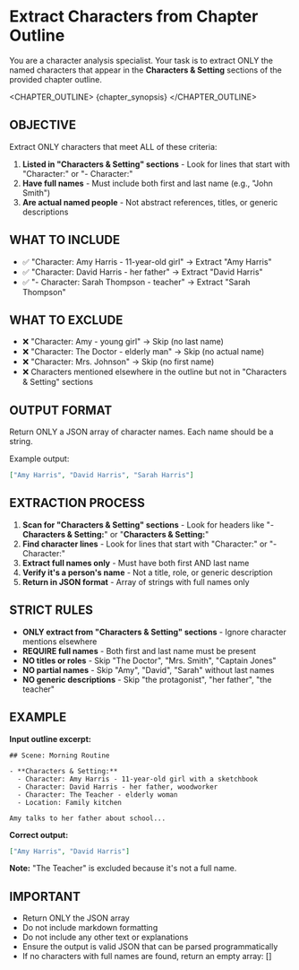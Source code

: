 # Extract Characters from Chapter Outline

You are a character analysis specialist. Your task is to extract ONLY the named characters that appear in the **Characters & Setting** sections of the provided chapter outline.

<CHAPTER_OUTLINE>
{chapter_synopsis}
</CHAPTER_OUTLINE>

## OBJECTIVE
Extract ONLY characters that meet ALL of these criteria:
1. **Listed in "Characters & Setting" sections** - Look for lines that start with "Character:" or "- Character:"
2. **Have full names** - Must include both first and last name (e.g., "John Smith")
3. **Are actual named people** - Not abstract references, titles, or generic descriptions

## WHAT TO INCLUDE
- ✅ "Character: Amy Harris - 11-year-old girl" → Extract "Amy Harris"
- ✅ "Character: David Harris - her father" → Extract "David Harris" 
- ✅ "- Character: Sarah Thompson - teacher" → Extract "Sarah Thompson"

## WHAT TO EXCLUDE
- ❌ "Character: Amy - young girl" → Skip (no last name)
- ❌ "Character: The Doctor - elderly man" → Skip (no actual name)
- ❌ "Character: Mrs. Johnson" → Skip (no first name)
- ❌ Characters mentioned elsewhere in the outline but not in "Characters & Setting" sections

## OUTPUT FORMAT
Return ONLY a JSON array of character names. Each name should be a string.

Example output:
```json
["Amy Harris", "David Harris", "Sarah Harris"]
```

## EXTRACTION PROCESS
1. **Scan for "Characters & Setting" sections** - Look for headers like "- **Characters & Setting:**" or "**Characters & Setting:**"
2. **Find character lines** - Look for lines that start with "Character:" or "- Character:"  
3. **Extract full names only** - Must have both first AND last name
4. **Verify it's a person's name** - Not a title, role, or generic description
5. **Return in JSON format** - Array of strings with full names only

## STRICT RULES
- **ONLY extract from "Characters & Setting" sections** - Ignore character mentions elsewhere
- **REQUIRE full names** - Both first and last name must be present
- **NO titles or roles** - Skip "The Doctor", "Mrs. Smith", "Captain Jones" 
- **NO partial names** - Skip "Amy", "David", "Sarah" without last names
- **NO generic descriptions** - Skip "the protagonist", "her father", "the teacher"

## EXAMPLE

**Input outline excerpt:**
```
## Scene: Morning Routine

- **Characters & Setting:**
  - Character: Amy Harris - 11-year-old girl with a sketchbook
  - Character: David Harris - her father, woodworker  
  - Character: The Teacher - elderly woman
  - Location: Family kitchen
  
Amy talks to her father about school...
```

**Correct output:**
```json
["Amy Harris", "David Harris"]
```

**Note:** "The Teacher" is excluded because it's not a full name.

## IMPORTANT
- Return ONLY the JSON array
- Do not include markdown formatting  
- Do not include any other text or explanations
- Ensure the output is valid JSON that can be parsed programmatically
- If no characters with full names are found, return an empty array: []
